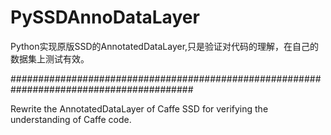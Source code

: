 # PySSDAnnoDataLayer
Python实现原版SSD的AnnotatedDataLayer,只是验证对代码的理解，在自己的数据集上测试有效。

#########################################################################################

Rewrite the AnnotatedDataLayer of Caffe SSD for verifying the understanding of Caffe code.
